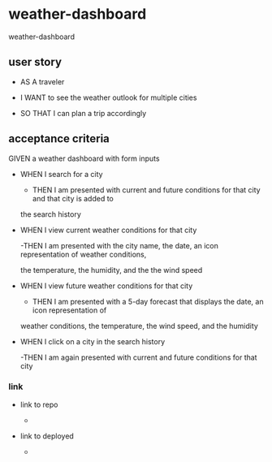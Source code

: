 # weather-dashboard

weather-dashboard

## user story

- AS A traveler

- I WANT to see the weather outlook for multiple cities

- SO THAT I can plan a trip accordingly

## acceptance criteria

GIVEN a weather dashboard with form inputs

- WHEN I search for a city

  - THEN I am presented with current and future conditions for that city and that city is added to

  the search history

- WHEN I view current weather conditions for that city

  -THEN I am presented with the city name, the date, an icon representation of weather conditions,

  the temperature, the humidity, and the the wind speed

- WHEN I view future weather conditions for that city

  - THEN I am presented with a 5-day forecast that displays the date, an icon representation of

  weather conditions, the temperature, the wind speed, and the humidity

- WHEN I click on a city in the search history

  -THEN I am again presented with current and future conditions for that city

### link

- link to repo

  -

- link to deployed

  -
